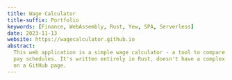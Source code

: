 ```yaml
---
title: Wage Calculator
title-suffix: Portfolio
keywords: [Finance, WebAssembly, Rust, Yew, SPA, Serverless]
date: 2023-11-13
website: https://wagecalculator.github.io
abstract:
  This web application is a simple wage calculator - a tool to compare wage rates for common
  pay schedules. It's written entirely in Rust, doesn't have a complex server, and is hosted
  on a GitHub page.
---
```


